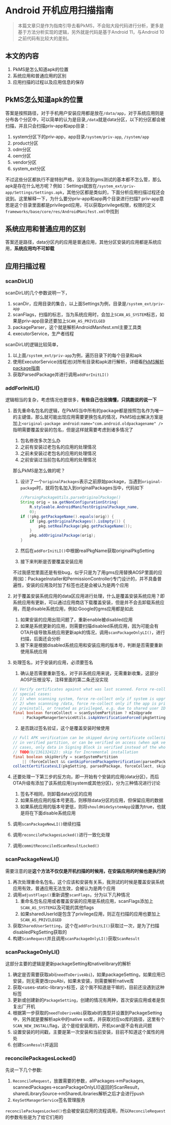 # Android 开机应用扫描指南

> 本篇文章只是作为指南引导去看PkMS，不会贴大段代码进行分析，更多是基于方法分析实现的逻辑，另外就是代码是基于Android 11，与Android 10之前代码有比较大的差别。

## 本文的内容

1. PkMS是怎么知道apk的位置
2. 系统应用和普通应用的区别
3. 应用扫描的过程以及应用信息的保存

## PkMS怎么知道apk的位置

答案是按照路径，对于手机用户安装应用都是放在`/data/app`，对于系统应用则是分布各个分区中，可以简单的认为是目录,`/data`就是data分区，以下的分区都会被扫描，并且只会扫描priv-app和app目录：

1. system分区下的priv-app，app目录`/system/priv-app`, `/system/app`
2. product分区
3. odm分区
4. oem分区
5. vendor分区
6. system_ext分区

不过这些分区都执行不是特别严格，没涉及到gms测试的基本都不怎么管，那么apk是存在什么地方呢？例如：Settings就放在`/system_ext/priv-app/Settings/Settings.apk`，其他分区都是类似的，下面分析应用扫描过程还会说到。这里解释一下，为什么要分priv-app和app两个目录进行扫描? priv-app意思是这个目录里面都是privileged应用，可以获取privilege权限，权限的定义`frameworks/base/core/res/AndroidManifest.xml`中找到

## 系统应用和普通应用的区别

答案还是路径，data分区内的应用是普通应用，其他分区安装的应用都是系统应用，**系统应用均不可卸载**

## 应用扫描过程

### scanDirLI()

scanDirLI的几个参数说明一下，

1. scanDir，应用目录的集合，以上面Settings为例，目录是`/system_ext/priv-app`
2. scanFlags，扫描的标志，当为系统应用时，会加上`SCAN_AS_SYSTEM`标志，如果是priv-app目录还要加上`SCAN_AS_PRIVILGED`
3. packageParser，这个就是解析AndroidManifest.xml主要工具类
4. executorService，生产者线程

scanDirLI的逻辑比较简单，

1. 以上面`/system_ext/priv-app`为例，遍历目录下的每个目录和apk
2. 使用ExecutorService(线程池)对所有目录和apk进行解析，详细看[PkMS解析package指南](https://juejin.cn/post/6941298492174729224)
3. 获取ParsedPackage并进行调用`addForInitLI()`

### addForInitLI()

逻辑相当的复杂，考虑情况也要很多，**有些自己也没搞懂，只挑能说的说一下**

1. 首先重命名包名的逻辑，在PkMS当中所有的package都是按照包名作为唯一的主键值，那么就可能出现应用需要更换包名的情况，PkMS给出解决方案是加上`<original-package android:name="com.android.oldpackagename" />`指明需要覆盖安装的包名，但是这样就需要考虑到诸多情况了

    1. 包名修改多次怎么办
    2. 之前有安装过老包名的应用的处理情况
    3. 之前未安装过老包名的应用的处理情况
    4. 之前安装过当前包名的应用的处理情况

    那么PkMS是怎么做的呢？ 

    1. 设计了一个`originalPackages`表示之前原始package，当遇到`original-package`时，就将包名加入到originalPackages当中，代码如下

        ```java
        //ParsingPackageUtils.parseOriginalPackage()
        String orig = sa.getNonConfigurationString(
            R.styleable.AndroidManifestOriginalPackage_name,
            0);
        if (!pkg.getPackageName().equals(orig)) {
            if (pkg.getOriginalPackages().isEmpty()) {
                pkg.setRealPackage(pkg.getPackageName());
            }
            pkg.addOriginalPackage(orig);
        }
        
        ```

    2. 然后在`addForInitLI()`中根据realPkgName获取originalPkgSetting
    3. 接下来判断是否要覆盖安装应用

    不过我感觉里面还是有些bug，似乎只是为了用gms应用替换AOSP里面的应用(如：PackageInstaller和PermissionController)专门设计的，并不具备普遍性，安装的应用及时加了标签也还是会被认为是两个应用

2. 对于覆盖安装系统应用的data区应用进行处理，什么是覆盖安装系统应用？即系统应用有更新，可以通过应用商店下载覆盖安装，但是并不会去卸载系统应用，而是disable系统应用，例如:Google的gms应用都是如此

    1. 如果安装的应用出现问题了，重新enable被disabled应用
    2. 如果是系统更新的应用，则需要扫描disabled系统应用，因为可能会有OTA升级导致系统应用更新apk的情况，调用`scanPackageOnlyLI()`，进行扫描，后面还会分析
    3. 接下来是根据disabled系统应用和安装应用的版本号，判断是否需要重新使用系统应用

    

3. 处理签名，对于安装的应用，必须要签名

    1. 确认是否需要重新签名，对于非系统应用来说，无需重新收集，这部分AOSP压根没写，注释里面的第二条还没实现

    ```java
    // Verify certificates against what was last scanned. Force re-collecting certificate in two
    // special cases:
    // 1) when scanning system, force re-collect only if system is upgrading.
    // 2) when scannning /data, force re-collect only if the app is privileged (updated from
    // preinstall, or treated as privileged, e.g. due to shared user ID).
    final boolean forceCollect = scanSystemPartition ? mIsUpgrade
        : PackageManagerServiceUtils.isApkVerificationForced(pkgSetting);
    ```

    2. 是否跳过签名验证，这个是覆盖安装时候使用

    ```java
    // Full APK verification can be skipped during certificate collection, only if the file is
    // in verified partition, or can be verified on access (when apk verity is enabled). In both
    // cases, only data in Signing Block is verified instead of the whole file.
    // TODO(b/136132412): skip for Incremental installation
    final boolean skipVerify = scanSystemPartition
        || (forceCollect && canSkipForcedPackageVerification(parsedPackage));
    collectCertificatesLI(pkgSetting, parsedPackage, forceCollect, skipVerify);
    
    ```

    

4. 还要处理一下第三步的反方向，即一开始有个安装的应用(data分区)，而后OTA升级有添加了该系统应用(system或其他分区)，分为三种情况进行讨论

    1. 签名不相同，则卸载data分区的应用
    2. 如果系统应用的版本号更高，则移除data分区的应用，但保留应用的数据
    3. 如果系统应用的版本号更低，则将`shouldHideSystemApp`设置为true，也就是将在下面disable系统应用

5. 调用`scanPackageNewLI()`继续扫描

6. 调用`reconcilePackagesLocked()`进行一致化处理

7. 调用`commitReconciledScanResultLocked()`

### scanPackageNewLI()

需要注意的是**这个方法不仅仅是开机扫描的时候用，在安装应用的时候也是执行的**

1. 再次处理重命名包名，这个应该和安装有关系，我测试的时候是覆盖安装系统应用有效，普通应用无法生效，会被认为是两个应用
2. 调用`adjustFlags()`重新调整`scanFlags`，分为以下几种情况
    1. 重命名包名应用或者覆盖安装的应用是系统应用，scanFlags添加上`SCAN_AS_SYSTEM`以及可能的其他flags
    2. 如果sharedUserId是包含了privilege应用，则正在扫描的应用也要加上`SCAN_AS_PRIVILEGED`
3. 获取`SharedUserSetting`，这个在`addForInitLI()`获取过一次，是为了扫描disabledPkgSetting获取的
4. 构建`ScanRequest`并且调用`scanPackageOnlyLI()`获取`ScanResult`

### scanPackageOnlyLI()

这部分主要的逻辑是更新packageSetting和nativelibrary的解析

1. 确定是否需要获取abi(`needToDeriveAbi`)，如果packageSetting，如果应用已安装，则无需更改cpuAbi，如果未安装，则需要解析native库
2. 获取\<uses-static-library>标签，这个我不知道是干嘛的，目前还没遇到这种标签
3. 更新或创建新的`PackageSetting`，创建的情况有两种，首次安装应用或者是恢复出厂开机
4. 根据第一步获取的`needToDeriveAbi`获取abi的类型并设置到PackageSetting中，另外就是要解析apk中的native so库，并获取对应so库的路径，这里有个`SCAN_NEW_INSTALL`flag，这个是给安装用的，开机scan是不会有此问题
5. 设置安装的时间戳，主要是第一次安装和当前安装，目前不知道这个属性的用处
6. 创建`ScanResult`并返回

### reconcilePackagesLocked()

先说一下几个参数:

1. `ReconcileRequest`，放置需要的参数，allPackages->mPackages, scannedPackages->scanPackageOnlyLI()返回的ScanResult，sharedLibrarySource->mSharedLibraries解析之后才会进行push
2. `KeySetManagerService`签名管理服务

`reconcilePackagesLocked()`也会被安装应用的流程调用，所以`ReconcileRequest`的参数有些是为了给它们用的





